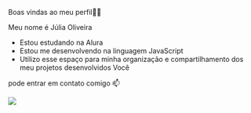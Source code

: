 Boas vindas ao meu perfil💙💙

Meu nome é Júlia Oliveira

- Estou estudando na Alura
- Estou me desenvolvendo na linguagem JavaScript
- Utilizo esse espaço para minha organização e compartilhamento dos meu projetos desenvolvidos
Você

pode entrar em contato comigo 📫

![](https://giphy.com/gifs/justin-raccoon-pedro-tHIRLHtNwxpjIFqPdV)
